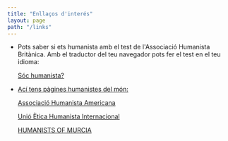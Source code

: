 ```yaml
---
title: "Enllaços d'interés"
layout: page
path: "/links"
---
```


- Pots saber si ets humanista amb el test de l'Associació Humanista Britànica. Amb el traductor del teu navegador pots fer el test en el teu idioma:

   <a href="https://humanism.org.uk/humanism/how-humanist-are-you/" target="_blank">Sóc humanista?


- Ací tens pàgines humanistes del món:

   <a href="https://americanhumanist.org/" target="_blank">Associació Humanista Americana

   <a href="http://iheu.org/" target="_blank">Unió Ètica Humanista Internacional

   <a href="http://humanists.bolnuevo.com/" target="_blank">HUMANISTS OF MURCIA
